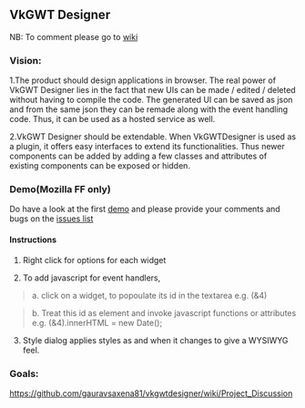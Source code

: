 ## VkGWT Designer ##
NB: To comment please go to [wiki](http://code.google.com/p/vkgwtdesigner/wiki/Project_Discussion)
### Vision: ###
1.The product should design applications in browser. The real power of VkGWT Designer lies in the fact that new UIs can be made / edited / deleted without having to compile the code. The generated UI can be saved as json and from the same json they can be remade along with the event handling code. Thus, it can be used as a hosted service as well.

2.VkGWT Designer should be extendable. When VkGWTDesigner is used as a plugin, it offers easy interfaces to extend its functionalities. Thus newer components can be added by adding a few classes and attributes of existing components can be exposed or hidden.

### Demo(Mozilla FF only) ###

Do have a look at the first [demo](http://vkgwtdesigner.googlecode.com/svn/trunk/VkGwtDesigner/war/index.html) and please provide your comments and bugs on the [issues list](https://github.com/gauravsaxena81/vkgwtdesigner/issues)

#### Instructions ####

1. Right click for options for each widget

2. To add javascript for event handlers,

> a. click on a widget, to popoulate its id in the textarea e.g. (&4)

> b. Treat this id as element and invoke javascript functions or attributes e.g. (&4).innerHTML = new Date();

3. Style dialog applies styles as and when it changes to give a WYSIWYG feel.

### Goals: ###
https://github.com/gauravsaxena81/vkgwtdesigner/wiki/Project_Discussion
